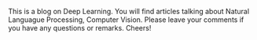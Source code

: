 
This is a blog on Deep Learning.
You will find articles talking about Natural Languague Processing, Computer Vision. 
Please leave your comments if you have any questions or remarks. Cheers!

